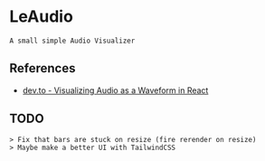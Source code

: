 # LeAudio

```A small simple Audio Visualizer```


## References
- [dev.to - Visualizing Audio as a Waveform in React](https://dev.to/ssk14/visualizing-audio-as-a-waveform-in-react-o67)

## TODO
```console
> Fix that bars are stuck on resize (fire rerender on resize)
> Maybe make a better UI with TailwindCSS
```
